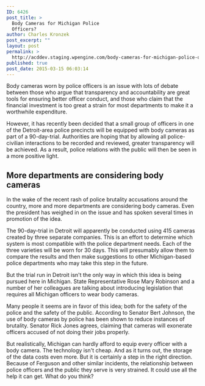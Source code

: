 ```yaml
---
ID: 6426
post_title: >
  Body Cameras for Michigan Police
  Officers?
author: Charles Kronzek
post_excerpt: ""
layout: post
permalink: >
  http://acddev.staging.wpengine.com/body-cameras-for-michigan-police-officers.html
published: true
post_date: 2015-03-15 06:03:14
---
```

Body cameras worn by police officers is an issue with lots of debate between those who argue that transparency and accountability are great tools for ensuring better officer conduct, and those who claim that the financial investment is too great a strain for most departments to make it a worthwhile expenditure.<!--more-->

However, it has recently been decided that a small group of officers in one of the Detroit-area police precincts will be equipped with body cameras as part of a 90-day-trial. Authorities are hoping that by allowing all police-civilian interactions to be recorded and reviewed, greater transparency will be achieved. As a result, police relations with the public will then be seen in a more positive light.

<h2>More departments are considering body cameras</h2>

In the wake of the recent rash of police brutality accusations around the country, more and more departments are considering body cameras. Even the president has weighed in on the issue and has spoken several times in promotion of the idea.

The 90-day-trial in Detroit will apparently be conducted using 415 cameras created by three separate companies. This is an effort to determine which system is most compatible with the police department needs. Each of the three varieties will be worn for 30 days. This will presumably allow them to compare the results and then make suggestions to other Michigan-based police departments who may take this step in the future.

But the trial run in Detroit isn't the only way in which this idea is being pursued here in Michigan. State Representative Rose Mary Robinson and a number of her colleagues are talking about introducing legislation that requires all Michigan officers to wear body cameras.

Many people it seems are in favor of this idea; both for the safety of the police and the safety of the public. According to Senator Bert Johnson, the use of body cameras by police has been shown to reduce instances of brutality. Senator Rick Jones agrees, claiming that cameras will exonerate officers accused of not doing their jobs properly.

But realistically, Michigan can hardly afford to equip every officer with a body camera. The technology isn't cheap. And as it turns out, the storage of the data costs even more. But it is certainly a step in the right direction. Because of Ferguson and other similar incidents, the relationship between police officers and the public they serve is very strained. It could use all the help it can get. What do you think?